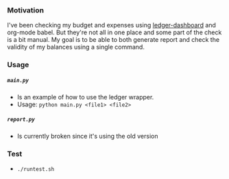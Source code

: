 ### Motivation

I've been checking my budget and expenses using [ledger-dashboard](https://github.com/Ikke/ledger-dashboard) and org-mode babel. But they're not all in one place and some part of the check is a bit manual. My goal is to be able to both generate report and check the validity of my balances using a single command.


### Usage

##### `main.py`

- Is an example of how to use the ledger wrapper.
- Usage: `python main.py <file1> <file2>`

##### `report.py`

- Is currently broken since it's using the old version

### Test

- `./runtest.sh`
